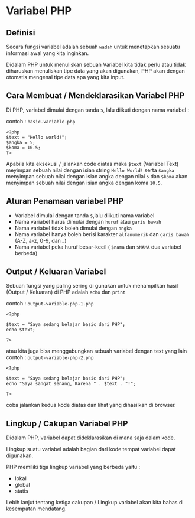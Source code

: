 # Variabel PHP

## Definisi

Secara fungsi variabel adalah sebuah `wadah` untuk menetapkan sesuatu informasi awal yang kita inginkan.

Didalam PHP untuk menuliskan sebuah Variabel kita tidak perlu atau tidak diharuskan menuliskan tipe data yang akan digunakan, PHP akan dengan otomatis mengenal tipe data apa yang kita input.

## Cara Membuat / Mendeklarasikan Variabel PHP

Di PHP, variabel dimulai dengan tanda `$`, lalu diikuti dengan nama variabel :

contoh :
`basic-variable.php`

```
<?php
$text = "Hello world!";
$angka = 5;
$koma = 10.5;
?>
```

Apabila kita eksekusi / jalankan code diatas maka `$text` (Variabel Text) meyimpan sebuah nilai dengan isian string `Hello World!` serta `$angka` menyimpan sebuah nilai dengan isian angka dengan nilai `5` dan `$koma` akan menyimpan sebuah nilai dengan isian angka dengan koma `10.5`.

## Aturan Penamaan variabel PHP

- Variabel dimulai dengan tanda `$`,lalu diikuti nama variabel
- Nama variabel harus dimulai dengan `huruf` atau `garis bawah`
- Nama variabel tidak boleh dimulai dengan `angka`
- Nama variabel hanya boleh berisi karakter `alfanumerik` dan `garis bawah` (A-Z, a-z, 0-9, dan \_)
- Nama variabel peka huruf besar-kecil ( `$nama` dan `$NAMA` dua variabel berbeda)

## Output / Keluaran Variabel

Sebuah fungsi yang paling sering di gunakan untuk menampilkan hasil (Output / Keluaran) di PHP adalah `echo` dan `print`

contoh :
`output-variable-php-1.php`

```
<?php

$text = "Saya sedang belajar basic dari PHP";
echo $text;

?>
```

atau kita juga bisa menggabungkan sebuah variabel dengan text yang lain
contoh :
`output-variable-php-2.php`

```
<?php

$text = "Saya sedang belajar basic dari PHP";
echo "Saya sangat senang, Karena " . $text . "!";

?>
```

coba jalankan kedua kode diatas dan lihat yang dihasilkan di browser.

## Lingkup / Cakupan Variabel PHP

Didalam PHP, variabel dapat dideklarasikan di mana saja dalam kode.

Lingkup suatu variabel adalah bagian dari kode tempat variabel dapat digunakan.

PHP memiliki tiga lingkup variabel yang berbeda yaitu :

- lokal
- global
- statis

Lebih lanjut tentang ketiga cakupan / Lingkup variabel akan kita bahas di kesempatan mendatang.
